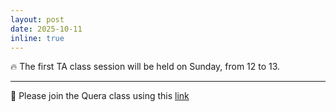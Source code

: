 ```yaml
---
layout: post 
date: 2025-10-11
inline: true 
--- 
```


🔥 The first TA class session will be held on Sunday, from 12 to 13.

---

📢 Please join the Quera class using this [link](https://quera.org/course/add_to_course/course/23911/)
